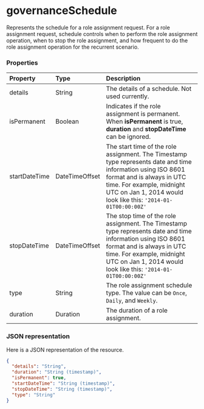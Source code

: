 # governanceSchedule
Represents the schedule for a role assignment request. For a role assignment request, schedule controls when to perform the role assignment operation, when to stop the role assignment, and how frequent to do the role assignment operation for the recurrent scenario. 



### Properties
| Property	   | Type	|Description|
|:---------------|:--------|:----------|
|details|String|The details of a schedule. Not used currently.|
|isPermanent|Boolean|Indicates if the role assignment is permanent. When **isPermanent** is true, **duration** and **stopDateTime** can be ignored.|
|startDateTime|DateTimeOffset|The start time of the role assignment. The Timestamp type represents date and time information using ISO 8601 format and is always in UTC time. For example, midnight UTC on Jan 1, 2014 would look like this: `'2014-01-01T00:00:00Z'`|
|stopDateTime|DateTimeOffset|The stop time of the role assignment. The Timestamp type represents date and time information using ISO 8601 format and is always in UTC time. For example, midnight UTC on Jan 1, 2014 would look like this: `'2014-01-01T00:00:00Z'`|
|type|String|The role assignment schedule type. The value can be ``Once``, ``Daily``, and ``Weekly``.|
|duration|Duration|The duration of a role assignment.|

### JSON representation

Here is a JSON representation of the resource.

```json
{
  "details": "String",
  "duration": "String (timestamp)",
  "isPermanent": true,
  "startDateTime": "String (timestamp)",
  "stopDateTime": "String (timestamp)",
  "type": "String"
}

```
